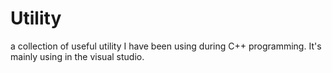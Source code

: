 Utility
=======

a collection of useful utility I have been using during C++ programming. It's mainly using in the visual studio.
